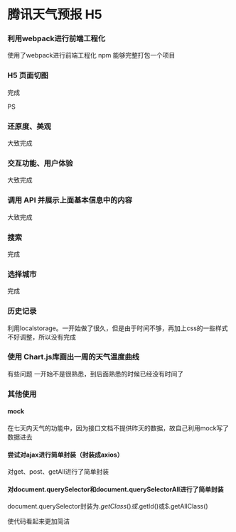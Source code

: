 # 腾讯天气预报 H5

### 利用webpack进行前端工程化
使用了webpack进行前端工程化
npm
能够完整打包一个项目
### H5 页面切图
完成

PS
### 还原度、美观
大致完成
### 交互功能、用户体验
大致完成
### 调用 API 并展示上面基本信息中的内容
大致完成
### 搜索
完成
### 选择城市
完成
### 历史记录
利用localstorage。一开始做了很久，但是由于时间不够，再加上css的一些样式不好调整，所以没有完成
### 使用 Chart.js库画出一周的天气温度曲线
有些问题
一开始不是很熟悉，到后面熟悉的时候已经没有时间了
### 其他使用
#### mock
在七天内天气的功能中，因为接口文档不提供昨天的数据，故自己利用mock写了数据进去
#### 尝试对ajax进行简单封装（封装成axios）
对get、post、getAll进行了简单封装
#### 对document.querySelector和document.querySelectorAll进行了简单封装
document.querySelector封装为$.getClass()或$.getId()或$.getAllClass()

使代码看起来更加简洁
